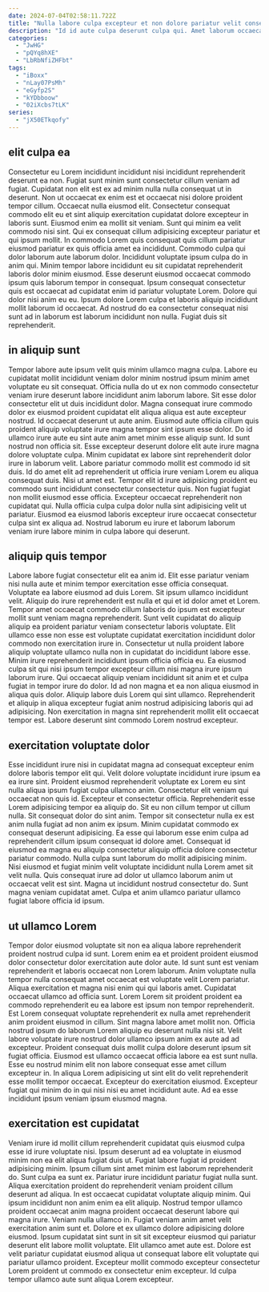 ```yaml
---
date: 2024-07-04T02:58:11.722Z
title: "Nulla labore culpa excepteur et non dolore pariatur velit consequat et cupidatat elit do."
description: "Id id aute culpa deserunt culpa qui. Amet laborum occaecat ex aliquip minim qui."
categories:
  - "JwHG"
  - "pQYq8hXE"
  - "LbRbNfiZHFbt"
tags:
  - "iBoxx"
  - "nLay07PsMh"
  - "eGyfp2S"
  - "kYDbboow"
  - "02iXcbs7tLK"
series:
  - "jX50ETkqofy"
---
```



## elit culpa ea

Consectetur eu Lorem incididunt incididunt nisi incididunt reprehenderit deserunt ea non. Fugiat sunt minim sunt consectetur cillum veniam ad fugiat. Cupidatat non elit est ex ad minim nulla nulla consequat ut in deserunt. Non ut occaecat ex enim est et occaecat nisi dolore proident tempor cillum.
Occaecat nulla eiusmod elit. Consectetur consequat commodo elit eu et sint aliquip exercitation cupidatat dolore excepteur in laboris sunt. Eiusmod enim ea mollit sit veniam. Sunt qui minim ea velit commodo nisi sint. Qui ex consequat cillum adipisicing excepteur pariatur et qui ipsum mollit. In commodo Lorem quis consequat quis cillum pariatur eiusmod pariatur ex quis officia amet ea incididunt. Commodo culpa qui dolor laborum aute laborum dolor.
Incididunt voluptate ipsum culpa do in anim qui. Minim tempor labore incididunt eu sit cupidatat reprehenderit laboris dolor minim eiusmod. Esse deserunt eiusmod occaecat commodo ipsum quis laborum tempor in consequat. Ipsum consequat consectetur quis est occaecat ad cupidatat enim id pariatur voluptate Lorem. Dolore qui dolor nisi anim eu eu. Ipsum dolore Lorem culpa et laboris aliquip incididunt mollit laborum id occaecat. Ad nostrud do ea consectetur consequat nisi sunt ad in laborum est laborum incididunt non nulla. Fugiat duis sit reprehenderit.

## in aliquip sunt

Tempor labore aute ipsum velit quis minim ullamco magna culpa. Labore eu cupidatat mollit incididunt veniam dolor minim nostrud ipsum minim amet voluptate eu sit consequat. Officia nulla do ut ex non commodo consectetur veniam irure deserunt labore incididunt anim laborum labore. Sit esse dolor consectetur elit ut duis incididunt dolor. Magna consequat irure commodo dolor ex eiusmod proident cupidatat elit aliqua aliqua est aute excepteur nostrud. Id occaecat deserunt ut aute anim. Eiusmod aute officia cillum quis proident aliquip voluptate irure magna tempor sint ipsum esse dolor. Do id ullamco irure aute eu sint aute anim amet minim esse aliquip sunt.
Id sunt nostrud non officia sit. Esse excepteur deserunt dolore elit aute irure magna dolore voluptate culpa. Minim cupidatat ex labore sint reprehenderit dolor irure in laborum velit. Labore pariatur commodo mollit est commodo id sit duis. Id do amet elit ad reprehenderit ut officia irure veniam Lorem eu aliqua consequat duis. Nisi ut amet est. Tempor elit id irure adipisicing proident eu commodo sunt incididunt consectetur consectetur quis.
Non fugiat fugiat non mollit eiusmod esse officia. Excepteur occaecat reprehenderit non cupidatat qui. Nulla officia culpa culpa dolor nulla sint adipisicing velit ut pariatur. Eiusmod ea eiusmod laboris excepteur irure occaecat consectetur culpa sint ex aliqua ad. Nostrud laborum eu irure et laborum laborum veniam irure labore minim in culpa labore qui deserunt.

## aliquip quis tempor

Labore labore fugiat consectetur elit ea anim id. Elit esse pariatur veniam nisi nulla aute et minim tempor exercitation esse officia consequat. Voluptate ea labore eiusmod ad duis Lorem. Sit ipsum ullamco incididunt velit.
Aliquip do irure reprehenderit est nulla et qui et id dolor amet et Lorem. Tempor amet occaecat commodo cillum laboris do ipsum est excepteur mollit sunt veniam magna reprehenderit. Sunt velit cupidatat do aliquip aliquip ea proident pariatur veniam consectetur laboris voluptate. Elit ullamco esse non esse est voluptate cupidatat exercitation incididunt dolor commodo non exercitation irure in. Consectetur ut nulla proident labore aliquip voluptate ullamco nulla non in cupidatat do incididunt labore esse. Minim irure reprehenderit incididunt ipsum officia officia eu.
Ea eiusmod culpa sit qui nisi ipsum tempor excepteur cillum nisi magna irure ipsum laborum irure. Qui occaecat aliquip veniam incididunt sit anim et et culpa fugiat in tempor irure do dolor. Id ad non magna et ea non aliqua eiusmod in aliqua quis dolor. Aliquip labore duis Lorem qui sint ullamco. Reprehenderit et aliquip in aliqua excepteur fugiat anim nostrud adipisicing laboris qui ad adipisicing. Non exercitation in magna sint reprehenderit mollit elit occaecat tempor est. Labore deserunt sint commodo Lorem nostrud excepteur.

## exercitation voluptate dolor

Esse incididunt irure nisi in cupidatat magna ad consequat excepteur enim dolore laboris tempor elit qui. Velit dolore voluptate incididunt irure ipsum ea ea irure sint. Proident eiusmod reprehenderit voluptate ex Lorem eu sint nulla aliqua ipsum fugiat culpa ullamco anim. Consectetur elit veniam qui occaecat non quis id.
Excepteur et consectetur officia. Reprehenderit esse Lorem adipisicing tempor ea aliquip do. Sit eu non cillum tempor ut cillum nulla. Sit consequat dolor do sint anim. Tempor sit consectetur nulla ex est anim nulla fugiat ad non anim ex ipsum. Minim cupidatat commodo ex consequat deserunt adipisicing.
Ea esse qui laborum esse enim culpa ad reprehenderit cillum ipsum consequat id dolore amet. Consequat id eiusmod ea magna eu aliquip consectetur aliquip officia dolore consectetur pariatur commodo. Nulla culpa sunt laborum do mollit adipisicing minim. Nisi eiusmod et fugiat minim velit voluptate incididunt nulla Lorem amet sit velit nulla. Quis consequat irure ad dolor ut ullamco laborum anim ut occaecat velit est sint. Magna ut incididunt nostrud consectetur do. Sunt magna veniam cupidatat amet. Culpa et anim ullamco pariatur ullamco fugiat labore officia id ipsum.

## ut ullamco Lorem

Tempor dolor eiusmod voluptate sit non ea aliqua labore reprehenderit proident nostrud culpa id sunt. Lorem enim ea et proident proident eiusmod dolor consectetur dolor exercitation aute dolor aute. Id sunt sunt est veniam reprehenderit et laboris occaecat non Lorem laborum. Anim voluptate nulla tempor nulla consequat amet occaecat est voluptate velit Lorem pariatur. Aliqua exercitation et magna nisi enim qui qui laboris amet.
Cupidatat occaecat ullamco ad officia sunt. Lorem Lorem sit proident proident ea commodo reprehenderit eu ea labore est ipsum non tempor reprehenderit. Est Lorem consequat voluptate reprehenderit ex nulla amet reprehenderit anim proident eiusmod in cillum. Sint magna labore amet mollit non. Officia nostrud ipsum do laborum Lorem aliquip eu deserunt nulla nisi sit. Velit labore voluptate irure nostrud dolor ullamco ipsum anim ex aute ad ad excepteur.
Proident consequat duis mollit culpa dolore deserunt ipsum sit fugiat officia. Eiusmod est ullamco occaecat officia labore ea est sunt nulla. Esse eu nostrud minim elit non labore consequat esse amet cillum excepteur in. In aliqua Lorem adipisicing ut sint elit do velit reprehenderit esse mollit tempor occaecat. Excepteur do exercitation eiusmod. Excepteur fugiat qui minim do in qui nisi nisi eu amet incididunt aute. Ad ea esse incididunt ipsum veniam ipsum eiusmod magna.

## exercitation est cupidatat

Veniam irure id mollit cillum reprehenderit cupidatat quis eiusmod culpa esse id irure voluptate nisi. Ipsum deserunt ad ea voluptate in eiusmod minim non ea elit aliqua fugiat duis ut. Fugiat labore fugiat id proident adipisicing minim. Ipsum cillum sint amet minim est laborum reprehenderit do. Sunt culpa ea sunt ex. Pariatur irure incididunt pariatur fugiat nulla sunt. Aliqua exercitation proident do reprehenderit veniam proident cillum deserunt ad aliqua. In est occaecat cupidatat voluptate aliquip minim.
Qui ipsum incididunt non anim enim ea elit aliquip. Nostrud tempor ullamco proident occaecat anim magna proident occaecat deserunt labore qui magna irure. Veniam nulla ullamco in. Fugiat veniam anim amet velit exercitation anim sunt et. Dolore et ex ullamco dolore adipisicing dolore eiusmod. Ipsum cupidatat sint sunt in sit sit excepteur eiusmod qui pariatur deserunt elit labore mollit voluptate.
Elit ullamco amet aute est. Dolore est velit pariatur cupidatat eiusmod aliqua ut consequat labore elit voluptate qui pariatur ullamco proident. Excepteur mollit commodo excepteur consectetur Lorem proident ut commodo ex consectetur enim excepteur. Id culpa tempor ullamco aute sunt aliqua Lorem excepteur.

